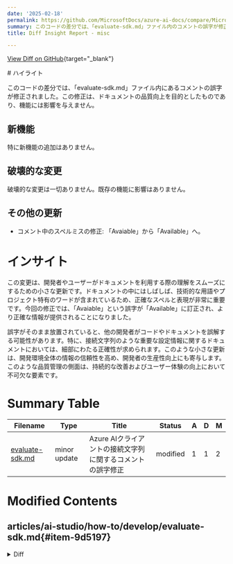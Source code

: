 ```yaml
---
date: '2025-02-18'
permalink: https://github.com/MicrosoftDocs/azure-ai-docs/compare/MicrosoftDocs:caf7737...MicrosoftDocs:17e9068
summary: このコードの差分では、「evaluate-sdk.md」ファイル内のコメントの誤字が修正されました。誤字の修正はドキュメントの品質向上を目的としており、機能には影響を与えません。新機能や破壊的な変更はなく、コメント中の「Avaiable」という誤字が「Available」に訂正されました。この修正により、開発者やユーザーがドキュメントをよりスムーズに利用できるようになり、情報の信頼性が高まります。
title: Diff Insight Report - misc

---
```


[View Diff on GitHub](https://github.com/MicrosoftDocs/azure-ai-docs/compare/MicrosoftDocs:caf7737...MicrosoftDocs:17e9068){target="_blank"}

<format>
# ハイライト

このコードの差分では、「evaluate-sdk.md」ファイル内にあるコメントの誤字が修正されました。この修正は、ドキュメントの品質向上を目的としたものであり、機能には影響を与えません。

## 新機能

特に新機能の追加はありません。

## 破壊的な変更

破壊的な変更は一切ありません。既存の機能に影響はありません。

## その他の更新

- コメント中のスペルミスの修正: 「Avaiable」から「Available」へ。

# インサイト

この変更は、開発者やユーザーがドキュメントを利用する際の理解をスムーズにするための小さな更新です。ドキュメントの中にはしばしば、技術的な用語やプロジェクト特有のワードが含まれているため、正確なスペルと表現が非常に重要です。今回の修正では、「Avaiable」という誤字が「Available」に訂正され、より正確な情報が提供されることになりました。

誤字がそのまま放置されていると、他の開発者がコードやドキュメントを誤解する可能性があります。特に、接続文字列のような重要な設定情報に関するドキュメントにおいては、細部にわたる正確性が求められます。このような小さな更新は、開発環境全体の情報の信頼性を高め、開発者の生産性向上にも寄与します。このような品質管理の側面は、持続的な改善およびユーザー体験の向上において不可欠な要素です。
</format>

# Summary Table
|  Filename  | Type |    Title    | Status | A  | D  | M  |
|------------|------|-------------|--------|----|----|----|
| [evaluate-sdk.md](#item-9d5197) | minor update | Azure AIクライアントの接続文字列に関するコメントの誤字修正 | modified | 1 | 1 | 2 | 


# Modified Contents
## articles/ai-studio/how-to/develop/evaluate-sdk.md{#item-9d5197}

<details>
<summary>Diff</summary>
````diff
@@ -934,7 +934,7 @@ from azure.ai.evaluation import F1ScoreEvaluator, RelevanceEvaluator, ViolenceEv
 deployment_name = os.environ.get("AZURE_OPENAI_DEPLOYMENT")
 api_version = os.environ.get("AZURE_OPENAI_API_VERSION")
 
-# Create an Azure AI Client from a connection string. Avaiable on project overview page on Azure AI project UI.
+# Create an Azure AI Client from a connection string. Available on project overview page on Azure AI project UI.
 project_client = AIProjectClient.from_connection_string(
     credential=DefaultAzureCredential(),
     conn_str="<connection_string>"
````
</details>

### Summary

```json
{
    "modification_type": "minor update",
    "modification_title": "Azure AIクライアントの接続文字列に関するコメントの誤字修正"
}
```

### Explanation
この変更は、`evaluate-sdk.md`ファイルの中にあるコメント文の誤字を修正したものです。具体的には、「Avaiable」という単語が「Available」に修正されました。この修正は文意の明確さを向上させるためのもので、機能には影響を与えません。全体として、ユーザーに正確な情報を提供するための小さな更新です。変更内容は以下の通りです：

- 誤字修正前: "Avaiable on project overview page on Azure AI project UI."
- 修正後: "Available on project overview page on Azure AI project UI." 

この修正は、ドキュメントの品質向上に寄与しています。



